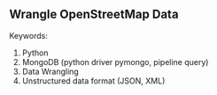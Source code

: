 ## Wrangle OpenStreetMap Data
Keywords:
  1. Python
  2. MongoDB (python driver pymongo, pipeline query)
  3. Data Wrangling
  4. Unstructured data format (JSON, XML)
